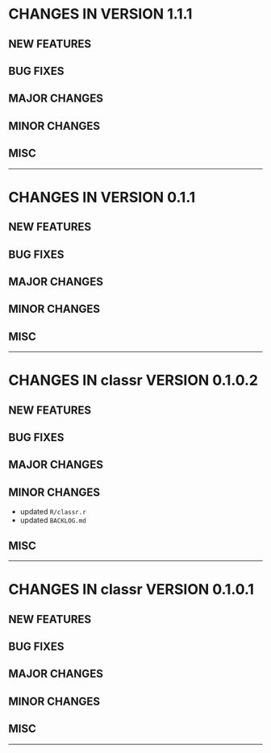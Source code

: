 # CHANGES IN VERSION 1.1.1

## NEW FEATURES

## BUG FIXES

## MAJOR CHANGES

## MINOR CHANGES

## MISC

-----

# CHANGES IN VERSION 0.1.1

## NEW FEATURES

## BUG FIXES

## MAJOR CHANGES

## MINOR CHANGES

## MISC

-----

# CHANGES IN classr VERSION 0.1.0.2

## NEW FEATURES

## BUG FIXES

## MAJOR CHANGES

## MINOR CHANGES

- updated `R/classr.r`
- updated `BACKLOG.md`

## MISC

-----

# CHANGES IN classr VERSION 0.1.0.1

## NEW FEATURES

## BUG FIXES

## MAJOR CHANGES

## MINOR CHANGES

## MISC

-----
